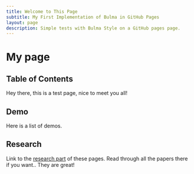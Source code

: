 ```yaml
---
title: Welcome to This Page
subtitle: My First Implementation of Bulma in GitHub Pages
layout: page
description: Simple tests with Bulma Style on a GitHub pages page.
---
```


# My page
## Table of Contents
Hey there, this is a test page, nice to meet you all!
## Demo
Here is a list of demos.

## Research
Link to the [research part](/skills-github-pages/pages/page/) of these pages.
Read through all the papers there if you want.. They are great!
